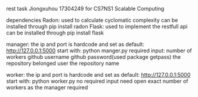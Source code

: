 rest task
	Jiongxuhou 17304249 for CS7NS1 Scalable Computing

dependencies
	Radon: 
		used to calculate cyclomatic complexity
		can be installed through	pip install radon
	Flask:
		used to implement the restfull api
		can be installed through	pip install flask


manager:
	the ip and port is hardcode and set as default: http://127.0.0.1:5000
	start with:	python manger.py
	required input:
		number of workers
		github username
		github password(used package getpass)
		the repository belonged user
		the repository name
		
worker:
	the ip and port is hardcode and set as default: http://127.0.0.1:5000
	start with:	python worker.py
	no required input
	need open exact number of workers as the manager required
	
